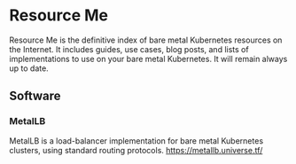 # Resource Me

Resource Me is the definitive index of bare metal Kubernetes 
resources on the Internet. It includes guides, use cases, 
blog posts, and lists of implementations to use on your 
bare metal Kubernetes. It will remain always up to date.

## Software

### MetalLB

MetalLB is a load-balancer implementation for bare metal Kubernetes 
clusters, using standard routing protocols. https://metallb.universe.tf/

